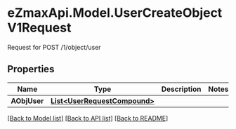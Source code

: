 # eZmaxApi.Model.UserCreateObjectV1Request
Request for POST /1/object/user

## Properties

Name | Type | Description | Notes
------------ | ------------- | ------------- | -------------
**AObjUser** | [**List&lt;UserRequestCompound&gt;**](UserRequestCompound.md) |  | 

[[Back to Model list]](../README.md#documentation-for-models) [[Back to API list]](../README.md#documentation-for-api-endpoints) [[Back to README]](../README.md)

